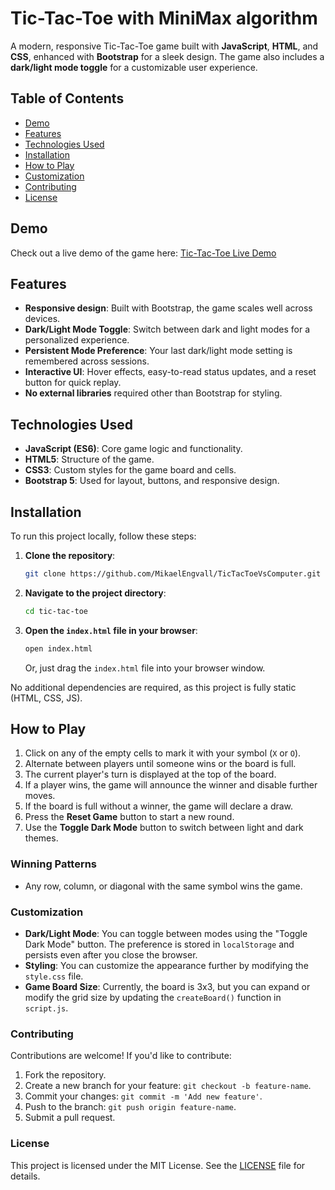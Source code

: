 # Tic-Tac-Toe with MiniMax algorithm

A modern, responsive Tic-Tac-Toe game built with **JavaScript**, **HTML**, and **CSS**, enhanced with **Bootstrap** for a sleek design. The game also includes a **dark/light mode toggle** for a customizable user experience.

## Table of Contents
- [Demo](#demo)
- [Features](#features)
- [Technologies Used](#technologies-used)
- [Installation](#installation)
- [How to Play](#how-to-play)
- [Customization](#customization)
- [Contributing](#contributing)
- [License](#license)

## Demo
Check out a live demo of the game here: [Tic-Tac-Toe Live Demo](https://mikaelengvall.github.io/TicTacToe/)

## Features
- **Responsive design**: Built with Bootstrap, the game scales well across devices.
- **Dark/Light Mode Toggle**: Switch between dark and light modes for a personalized experience.
- **Persistent Mode Preference**: Your last dark/light mode setting is remembered across sessions.
- **Interactive UI**: Hover effects, easy-to-read status updates, and a reset button for quick replay.
- **No external libraries** required other than Bootstrap for styling.

## Technologies Used
- **JavaScript (ES6)**: Core game logic and functionality.
- **HTML5**: Structure of the game.
- **CSS3**: Custom styles for the game board and cells.
- **Bootstrap 5**: Used for layout, buttons, and responsive design.

## Installation

To run this project locally, follow these steps:

1. **Clone the repository**:
   ```bash
   git clone https://github.com/MikaelEngvall/TicTacToeVsComputer.git
   ```
2. **Navigate to the project directory**:
   ```bash
   cd tic-tac-toe
   ```
3. **Open the <code>index.html</code> file in your browser**:
   ```bash
   open index.html
   ```
   Or, just drag the <code>index.html</code> file into your browser window.
   
No additional dependencies are required, as this project is fully static (HTML, CSS, JS).

## How to Play
1. Click on any of the empty cells to mark it with your symbol (`X` or `O`).
2. Alternate between players until someone wins or the board is full.
3. The current player's turn is displayed at the top of the board.
4. If a player wins, the game will announce the winner and disable further moves.
5. If the board is full without a winner, the game will declare a draw.
6. Press the **Reset Game** button to start a new round.
7. Use the **Toggle Dark Mode** button to switch between light and dark themes.

### Winning Patterns
- Any row, column, or diagonal with the same symbol wins the game.

### Customization
- **Dark/Light Mode**: You can toggle between modes using the "Toggle Dark Mode" button. The preference is stored in `localStorage` and persists even after you close the browser.
- **Styling**: You can customize the appearance further by modifying the `style.css` file.
- **Game Board Size**: Currently, the board is 3x3, but you can expand or modify the grid size by updating the `createBoard()` function in `script.js`.

### Contributing
Contributions are welcome! If you'd like to contribute:
1. Fork the repository.
2. Create a new branch for your feature: `git checkout -b feature-name`.
3. Commit your changes: `git commit -m 'Add new feature'`.
4. Push to the branch: `git push origin feature-name`.
5. Submit a pull request.

### License
This project is licensed under the MIT License. See the [LICENSE](LICENSE) file for details.


